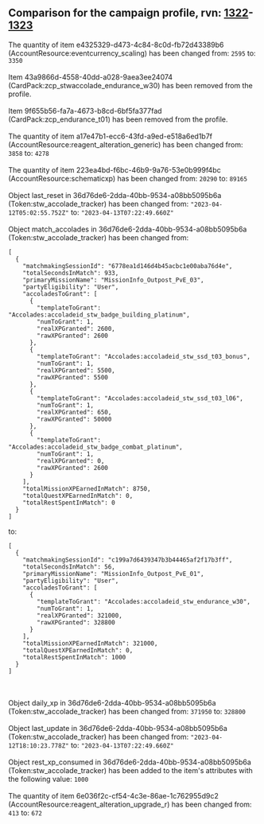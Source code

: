 ## Comparison for the campaign profile, rvn: [1322](https://github.com/PRO100KatYT/FortniteProfileRevisions/tree/main/profiles/campaign/1322%20campaign.json)-[1323](https://github.com/PRO100KatYT/FortniteProfileRevisions/tree/main/profiles/campaign/1323%20campaign.json)

The quantity of item e4325329-d473-4c84-8c0d-fb72d43389b6 (AccountResource:eventcurrency_scaling) has been changed from: `2595` to: `3350`
<br><br>
Item 43a9866d-4558-40dd-a028-9aea3ee24074 (CardPack:zcp_stwaccolade_endurance_w30) has been removed from the profile.
<br><br>
Item 9f655b56-fa7a-4673-b8cd-6bf5fa377fad (CardPack:zcp_endurance_t01) has been removed from the profile.
<br><br>
The quantity of item a17e47b1-ecc6-43fd-a9ed-e518a6ed1b7f (AccountResource:reagent_alteration_generic) has been changed from: `3858` to: `4278`
<br><br>
The quantity of item 223ea4bd-f6bc-46b9-9a76-53e0b999f4bc (AccountResource:schematicxp) has been changed from: `20290` to: `89165`
<br><br>
Object last_reset in 36d76de6-2dda-40bb-9534-a08bb5095b6a (Token:stw_accolade_tracker) has been changed from: `"2023-04-12T05:02:55.752Z"` to: `"2023-04-13T07:22:49.660Z"`
<br><br>
Object match_accolades in 36d76de6-2dda-40bb-9534-a08bb5095b6a (Token:stw_accolade_tracker) has been changed from:

```
[
  {
    "matchmakingSessionId": "6778ea1d146d4b45acbc1e00aba76d4e",
    "totalSecondsInMatch": 933,
    "primaryMissionName": "MissionInfo_Outpost_PvE_03",
    "partyEligibility": "User",
    "accoladesToGrant": [
      {
        "templateToGrant": "Accolades:accoladeid_stw_badge_building_platinum",
        "numToGrant": 1,
        "realXPGranted": 2600,
        "rawXPGranted": 2600
      },
      {
        "templateToGrant": "Accolades:accoladeid_stw_ssd_t03_bonus",
        "numToGrant": 1,
        "realXPGranted": 5500,
        "rawXPGranted": 5500
      },
      {
        "templateToGrant": "Accolades:accoladeid_stw_ssd_t03_l06",
        "numToGrant": 1,
        "realXPGranted": 650,
        "rawXPGranted": 50000
      },
      {
        "templateToGrant": "Accolades:accoladeid_stw_badge_combat_platinum",
        "numToGrant": 1,
        "realXPGranted": 0,
        "rawXPGranted": 2600
      }
    ],
    "totalMissionXPEarnedInMatch": 8750,
    "totalQuestXPEarnedInMatch": 0,
    "totalRestSpentInMatch": 0
  }
]
```

to:

```
[
  {
    "matchmakingSessionId": "c199a7d6439347b3b44465af2f17b3ff",
    "totalSecondsInMatch": 56,
    "primaryMissionName": "MissionInfo_Outpost_PvE_01",
    "partyEligibility": "User",
    "accoladesToGrant": [
      {
        "templateToGrant": "Accolades:accoladeid_stw_endurance_w30",
        "numToGrant": 1,
        "realXPGranted": 321000,
        "rawXPGranted": 328800
      }
    ],
    "totalMissionXPEarnedInMatch": 321000,
    "totalQuestXPEarnedInMatch": 0,
    "totalRestSpentInMatch": 1000
  }
]
```

<br><br>
Object daily_xp in 36d76de6-2dda-40bb-9534-a08bb5095b6a (Token:stw_accolade_tracker) has been changed from: `371950` to: `328800`
<br><br>
Object last_update in 36d76de6-2dda-40bb-9534-a08bb5095b6a (Token:stw_accolade_tracker) has been changed from: `"2023-04-12T18:10:23.778Z"` to: `"2023-04-13T07:22:49.660Z"`
<br><br>
Object rest_xp_consumed in 36d76de6-2dda-40bb-9534-a08bb5095b6a (Token:stw_accolade_tracker) has been added to the item's attributes with the following value: `1000`
<br><br>
The quantity of item 6e036f2c-cf54-4c3e-86ae-1c762955d9c2 (AccountResource:reagent_alteration_upgrade_r) has been changed from: `413` to: `672`
<br><br>
